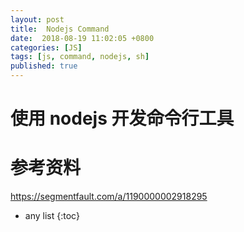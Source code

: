 ```yaml
---
layout: post
title:  Nodejs Command
date:  2018-08-19 11:02:05 +0800
categories: [JS]
tags: [js, command, nodejs, sh]
published: true
---
```


# 使用 nodejs 开发命令行工具



# 参考资料

https://segmentfault.com/a/1190000002918295

* any list
{:toc}
